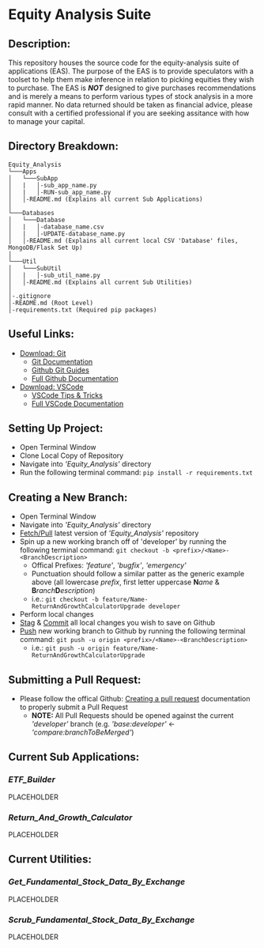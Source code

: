 # Equity Analysis Suite
## Description:
This repository houses the source code for the equity-analysis suite of applications (EAS). The purpose of the EAS is to
provide speculators with a toolset to help them make inference in relation to picking equities they wish to purchase.
The EAS is _**NOT**_ designed to give purchases recommendations and is merely a means to perform various types of stock 
analysis in a more rapid manner. No data returned should be taken as financial advice, please consult with a certified 
professional if you are seeking assitance with how to manage your capital.

## Directory Breakdown:
```
Equity_Analysis
└───Apps
│   └───SubApp
│   |   │-sub_app_name.py
│   |   │-RUN-sub_app_name.py
│   │-README.md (Explains all current Sub Applications)
│   
└───Databases
│   └───Database
│   |   │-database_name.csv
│   |   │-UPDATE-database_name.py  
│   │-README.md (Explains all current local CSV 'Database' files, MongoDB/Flask Set Up)
│   
└───Util
│   └───SubUtil
│   |   │-sub_util_name.py
│   │-README.md (Explains all current Sub Utilities) 
│
│-.gitignore
│-README.md (Root Level)
│-requirements.txt (Required pip packages)
```

## Useful Links:
- [Download: Git](https://git-scm.com/downloads)
    - [Git Documentation](https://git-scm.com/doc)
    - [Github Git Guides](https://github.com/git-guides)
    - [Full Github Documentation](https://docs.github.com/en)
- [Download: VSCode](https://code.visualstudio.com/Download)
    - [VSCode Tips & Tricks](https://code.visualstudio.com/docs/getstarted/tips-and-tricks)
    - [Full VSCode Documentation](https://code.visualstudio.com/docs)







## Setting Up Project: 
- Open Terminal Window
- Clone Local Copy of Repository
- Navigate into _'Equity_Analysis'_ directory
- Run the following terminal command:  `pip install -r requirements.txt`

## Creating a New Branch:
- Open Terminal Window
- Navigate into _'Equity_Analysis'_ directory
- [Fetch/Pull](https://github.com/git-guides/git-pull) latest version of _'Equity_Analysis'_ repository
- Spin up a new working branch off of 'developer' by running the following terminal command:  `git checkout -b <prefix>/<Name>-<BranchDescription>`
    - Offical Prefixes: _'feature'_, _'bugfix'_, _'emergency'_
    - Punctuation should follow a similar patter as the generic example above (all lowercase _prefix_, first letter uppercase **N**_ame_ & **B**_ranch_**D**_escription_)
    - i.e.:  `git checkout -b feature/Name-ReturnAndGrowthCalculatorUpgrade developer`
- Perform local changes
- [Stag](https://github.com/git-guides/git-add) & [Commit](https://github.com/git-guides/git-commit) all local changes you wish to save on Github
- [Push](https://github.com/git-guides/git-push) new working branch to Github by running the following terminal command: `git push -u origin <prefix>/<Name>-<BranchDescription>`
    - i.e.:  `git push -u origin feature/Name-ReturnAndGrowthCalculatorUpgrade`

## Submitting a Pull Request:
- Please follow the offical Github: [Creating a pull request](https://docs.github.com/en/pull-requests/collaborating-with-pull-requests/proposing-changes-to-your-work-with-pull-requests/creating-a-pull-request) documentation to properly submit a Pull Request
    - **NOTE:** All Pull Requests should be opened against the current _'developer'_ branch (e.g. _'base:developer'_ <- _'compare:branchToBeMerged'_)

## Current Sub Applications:
### _ETF_Builder_
PLACEHOLDER
### _Return_And_Growth_Calculator_
PLACEHOLDER


## Current Utilities:
### _Get_Fundamental_Stock_Data_By_Exchange_
PLACEHOLDER
### _Scrub_Fundamental_Stock_Data_By_Exchange_
PLACEHOLDER

